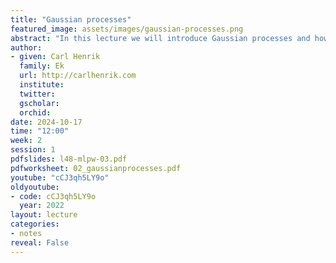 ```yaml
---
title: "Gaussian processes"
featured_image: assets/images/gaussian-processes.png
abstract: "In this lecture we will introduce Gaussian processes and how they can be used to specify probability distributions over the space of functions. We will provide both an practical intuitive explanation and a more mathematically rigourus definition through stochastic processes."
author:
- given: Carl Henrik
  family: Ek
  url: http://carlhenrik.com
  institute: 
  twitter: 
  gscholar: 
  orchid: 
date: 2024-10-17
time: "12:00"
week: 2
session: 1
pdfslides: l48-mlpw-03.pdf
pdfworksheet: 02_gaussianprocesses.pdf
youtube: "cCJ3qh5LY9o"
oldyoutube: 
- code: cCJ3qh5LY9o
  year: 2022
layout: lecture
categories:
- notes
reveal: False
---
```






